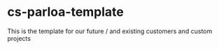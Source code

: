 # cs-parloa-template
This is the template for our future / and existing customers and custom projects
